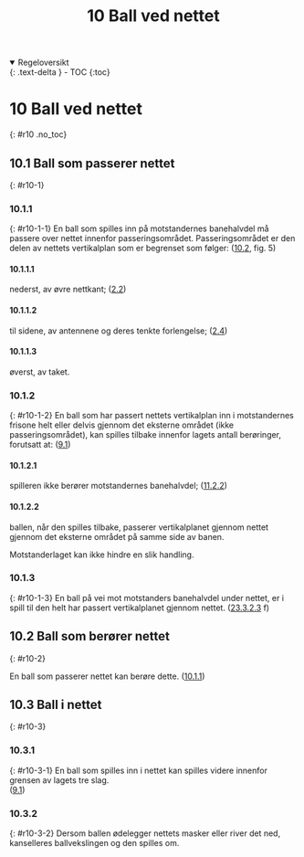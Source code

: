 ﻿---
title: 10 Ball ved nettet
parent: Kapittel 4 - Spillehandlinger
---
<details open markdown="block">
  <summary>
    Regeloversikt
  </summary>
  {: .text-delta }
- TOC
{:toc}
</details>

# 10 Ball ved nettet
{: #r10 .no_toc}

## 10.1 Ball som passerer nettet
{: #r10-1}

### 10.1.1
{: #r10-1-1}
En ball som spilles inn på motstandernes banehalvdel må passere over nettet innenfor 
passeringsområdet. Passeringsområdet er den delen av nettets vertikalplan som er 
begrenset som følger: 
([10.2](#r10-2), fig. 5)

#### 10.1.1.1 
nederst, av øvre nettkant;
([2.2](../para2/#r2-2))

#### 10.1.1.2 
til sidene, av antennene og deres tenkte forlengelse;
([2.4](../para2/#r2-4))

#### 10.1.1.3
øverst, av taket.

### 10.1.2
{: #r10-1-2}
En ball som har passert nettets vertikalplan inn i motstandernes frisone helt eller delvis 
gjennom det eksterne området (ikke passeringsområdet), kan spilles tilbake innenfor 
lagets antall berøringer, forutsatt at:
([9.1](../para9/#r9-1))

#### 10.1.2.1
spilleren ikke berører motstandernes banehalvdel;
([11.2.2](../para11/#r11-2-2))

#### 10.1.2.2
ballen, når den spilles tilbake, passerer vertikalplanet gjennom nettet gjennom det 
eksterne området på samme side av banen.

Motstanderlaget kan ikke hindre en slik handling.

### 10.1.3
{: #r10-1-3}
En ball på vei mot motstanders banehalvdel under nettet, er i spill til den helt har passert 
vertikalplanet gjennom nettet.
([23.3.2.3](../para23/#r23-3-2-3) f)

## 10.2 Ball som berører nettet
{: #r10-2}

En ball som passerer nettet kan berøre dette.
([10.1.1](#r10-1-1))

## 10.3 Ball i nettet
{: #r10-3}

### 10.3.1
{: #r10-3-1}
En ball som spilles inn i nettet kan spilles videre innenfor grensen av lagets tre slag.  
([9.1](../para9/#r9-1))

### 10.3.2
{: #r10-3-2}
Dersom ballen ødelegger nettets masker eller river det ned, kanselleres ballvekslingen 
og den spilles om. 
